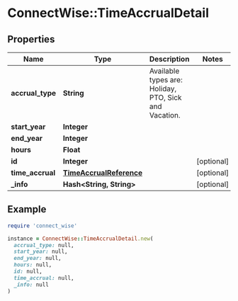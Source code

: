 # ConnectWise::TimeAccrualDetail

## Properties

| Name | Type | Description | Notes |
| ---- | ---- | ----------- | ----- |
| **accrual_type** | **String** | Available types are: Holiday, PTO, Sick and Vacation. |  |
| **start_year** | **Integer** |  |  |
| **end_year** | **Integer** |  |  |
| **hours** | **Float** |  |  |
| **id** | **Integer** |  | [optional] |
| **time_accrual** | [**TimeAccrualReference**](TimeAccrualReference.md) |  | [optional] |
| **_info** | **Hash&lt;String, String&gt;** |  | [optional] |

## Example

```ruby
require 'connect_wise'

instance = ConnectWise::TimeAccrualDetail.new(
  accrual_type: null,
  start_year: null,
  end_year: null,
  hours: null,
  id: null,
  time_accrual: null,
  _info: null
)
```

